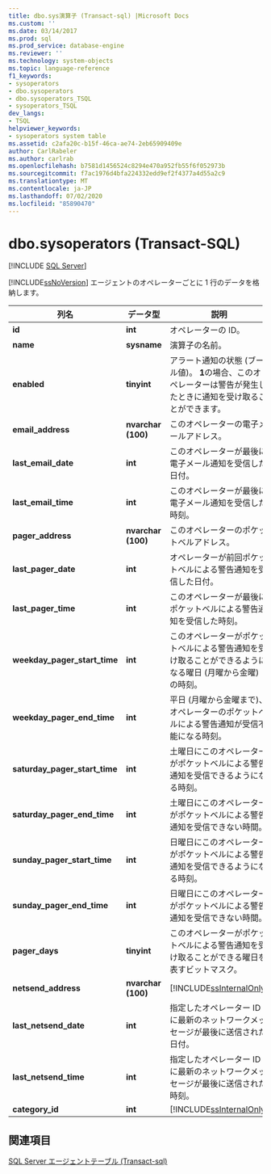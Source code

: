 ```yaml
---
title: dbo.sys演算子 (Transact-sql) |Microsoft Docs
ms.custom: ''
ms.date: 03/14/2017
ms.prod: sql
ms.prod_service: database-engine
ms.reviewer: ''
ms.technology: system-objects
ms.topic: language-reference
f1_keywords:
- sysoperators
- dbo.sysoperators
- dbo.sysoperators_TSQL
- sysoperators_TSQL
dev_langs:
- TSQL
helpviewer_keywords:
- sysoperators system table
ms.assetid: c2afa20c-b15f-46ca-ae74-2eb65909409e
author: CarlRabeler
ms.author: carlrab
ms.openlocfilehash: b7581d1456524c8294e470a952fb55f6f052973b
ms.sourcegitcommit: f7ac1976d4bfa224332edd9ef2f4377a4d55a2c9
ms.translationtype: MT
ms.contentlocale: ja-JP
ms.lasthandoff: 07/02/2020
ms.locfileid: "85890470"
---
```

# <a name="dbosysoperators-transact-sql"></a>dbo.sysoperators (Transact-SQL)
[!INCLUDE [SQL Server](../../includes/applies-to-version/sqlserver.md)]

  [!INCLUDE[ssNoVersion](../../includes/ssnoversion-md.md)] エージェントのオペレーターごとに 1 行のデータを格納します。  
  
|列名|データ型|説明|  
|-----------------|---------------|-----------------|  
|**id**|**int**|オペレーターの ID。|  
|**name**|**sysname**|演算子の名前。|  
|**enabled**|**tinyint**|アラート通知の状態 (ブール値)。 **1**の場合、このオペレーターは警告が発生したときに通知を受け取ることができます。|  
|**email_address**|**nvarchar (100)**|このオペレーターの電子メールアドレス。|  
|**last_email_date**|**int**|このオペレーターが最後に電子メール通知を受信した日付。|  
|**last_email_time**|**int**|このオペレーターが最後に電子メール通知を受信した時刻。|  
|**pager_address**|**nvarchar (100)**|このオペレーターのポケットベルアドレス。|  
|**last_pager_date**|**int**|オペレーターが前回ポケットベルによる警告通知を受信した日付。|  
|**last_pager_time**|**int**|このオペレーターが最後にポケットベルによる警告通知を受信した時刻。|  
|**weekday_pager_start_time**|**int**|このオペレーターがポケットベルによる警告通知を受け取ることができるようになる曜日 (月曜から金曜) の時刻。|  
|**weekday_pager_end_time**|**int**|平日 (月曜から金曜まで)、オペレーターのポケットベルによる警告通知が受信不能になる時刻。|  
|**saturday_pager_start_time**|**int**|土曜日にこのオペレーターがポケットベルによる警告通知を受信できるようになる時刻。|  
|**saturday_pager_end_time**|**int**|土曜日にこのオペレーターがポケットベルによる警告通知を受信できない時間。|  
|**sunday_pager_start_time**|**int**|日曜日にこのオペレーターがポケットベルによる警告通知を受信できるようになる時刻。|  
|**sunday_pager_end_time**|**int**|日曜日にこのオペレーターがポケットベルによる警告通知を受信できない時間。|  
|**pager_days**|**tinyint**|このオペレーターがポケットベルによる警告通知を受け取ることができる曜日を表すビットマスク。|  
|**netsend_address**|**nvarchar (100)**|[!INCLUDE[ssInternalOnly](../../includes/ssinternalonly-md.md)]|  
|**last_netsend_date**|**int**|指定したオペレーター ID に最新のネットワークメッセージが最後に送信された日付。|  
|**last_netsend_time**|**int**|指定したオペレーター ID に最新のネットワークメッセージが最後に送信された時刻。|  
|**category_id**|**int**|[!INCLUDE[ssInternalOnly](../../includes/ssinternalonly-md.md)]|  
  
## <a name="see-also"></a>関連項目  
 [SQL Server エージェントテーブル &#40;Transact-sql&#41;](../../relational-databases/system-tables/sql-server-agent-tables-transact-sql.md)  
  
  
